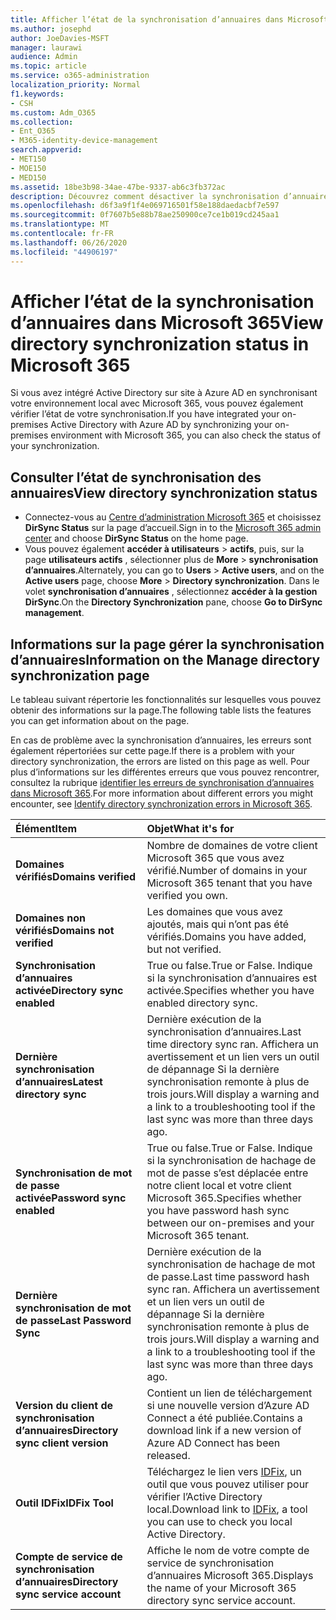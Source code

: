 ```yaml
---
title: Afficher l’état de la synchronisation d’annuaires dans Microsoft 365
ms.author: josephd
author: JoeDavies-MSFT
manager: laurawi
audience: Admin
ms.topic: article
ms.service: o365-administration
localization_priority: Normal
f1.keywords:
- CSH
ms.custom: Adm_O365
ms.collection:
- Ent_O365
- M365-identity-device-management
search.appverid:
- MET150
- MOE150
- MED150
ms.assetid: 18be3b98-34ae-47be-9337-ab6c3fb372ac
description: Découvrez comment désactiver la synchronisation d’annuaires. Vous pouvez également afficher son état.
ms.openlocfilehash: d6f3a9f1f4e069716501f58e188daedacbf7e597
ms.sourcegitcommit: 0f7607b5e88b78ae250900ce7ce1b019cd245aa1
ms.translationtype: MT
ms.contentlocale: fr-FR
ms.lasthandoff: 06/26/2020
ms.locfileid: "44906197"
---
```

# <a name="view-directory-synchronization-status-in-microsoft-365"></a><span data-ttu-id="18965-104">Afficher l’état de la synchronisation d’annuaires dans Microsoft 365</span><span class="sxs-lookup"><span data-stu-id="18965-104">View directory synchronization status in Microsoft 365</span></span>

<span data-ttu-id="18965-105">Si vous avez intégré Active Directory sur site à Azure AD en synchronisant votre environnement local avec Microsoft 365, vous pouvez également vérifier l’état de votre synchronisation.</span><span class="sxs-lookup"><span data-stu-id="18965-105">If you have integrated your on-premises Active Directory with Azure AD by synchronizing your on-premises environment with Microsoft 365, you can also check the status of your synchronization.</span></span>
  
## <a name="view-directory-synchronization-status"></a><span data-ttu-id="18965-106">Consulter l’état de synchronisation des annuaires</span><span class="sxs-lookup"><span data-stu-id="18965-106">View directory synchronization status</span></span>

- <span data-ttu-id="18965-107">Connectez-vous au [Centre d’administration Microsoft 365](https://admin.microsoft.com) et choisissez **DirSync Status** sur la page d’accueil.</span><span class="sxs-lookup"><span data-stu-id="18965-107">Sign in to the [Microsoft 365 admin center](https://admin.microsoft.com) and choose **DirSync Status** on the home page.</span></span>
- <span data-ttu-id="18965-108">Vous pouvez également **accéder à utilisateurs** \> **actifs**, puis, sur la page **utilisateurs actifs** , sélectionner plus de **More** \> **synchronisation d’annuaires**.</span><span class="sxs-lookup"><span data-stu-id="18965-108">Alternately, you can go to **Users** \> **Active users**, and on the **Active users** page, choose **More** \> **Directory synchronization**.</span></span> <span data-ttu-id="18965-109">Dans le volet **synchronisation d’annuaires** , sélectionnez **accéder à la gestion DirSync**.</span><span class="sxs-lookup"><span data-stu-id="18965-109">On the **Directory Synchronization** pane, choose **Go to DirSync management**.</span></span>

## <a name="information-on-the-manage-directory-synchronization-page"></a><span data-ttu-id="18965-110">Informations sur la page gérer la synchronisation d’annuaires</span><span class="sxs-lookup"><span data-stu-id="18965-110">Information on the Manage directory synchronization page</span></span>

<span data-ttu-id="18965-111">Le tableau suivant répertorie les fonctionnalités sur lesquelles vous pouvez obtenir des informations sur la page.</span><span class="sxs-lookup"><span data-stu-id="18965-111">The following table lists the features you can get information about on the page.</span></span>
  
<span data-ttu-id="18965-112">En cas de problème avec la synchronisation d’annuaires, les erreurs sont également répertoriées sur cette page.</span><span class="sxs-lookup"><span data-stu-id="18965-112">If there is a problem with your directory synchronization, the errors are listed on this page as well.</span></span> <span data-ttu-id="18965-113">Pour plus d’informations sur les différentes erreurs que vous pouvez rencontrer, consultez la rubrique [identifier les erreurs de synchronisation d’annuaires dans Microsoft 365](identify-directory-synchronization-errors.md).</span><span class="sxs-lookup"><span data-stu-id="18965-113">For more information about different errors you might encounter, see [Identify directory synchronization errors in Microsoft 365](identify-directory-synchronization-errors.md).</span></span>
  
|<span data-ttu-id="18965-114">**Élément**</span><span class="sxs-lookup"><span data-stu-id="18965-114">**Item**</span></span>|<span data-ttu-id="18965-115">**Objet**</span><span class="sxs-lookup"><span data-stu-id="18965-115">**What it's for**</span></span>|
|:-----|:-----|
|<span data-ttu-id="18965-116">**Domaines vérifiés**</span><span class="sxs-lookup"><span data-stu-id="18965-116">**Domains verified**</span></span> | <span data-ttu-id="18965-117">Nombre de domaines de votre client Microsoft 365 que vous avez vérifié.</span><span class="sxs-lookup"><span data-stu-id="18965-117">Number of domains in your Microsoft 365 tenant that you have verified you own.</span></span> |
|<span data-ttu-id="18965-118">**Domaines non vérifiés**</span><span class="sxs-lookup"><span data-stu-id="18965-118">**Domains not verified**</span></span> | <span data-ttu-id="18965-119">Les domaines que vous avez ajoutés, mais qui n’ont pas été vérifiés.</span><span class="sxs-lookup"><span data-stu-id="18965-119">Domains you have added, but not verified.</span></span> |
|<span data-ttu-id="18965-120">**Synchronisation d’annuaires activée**</span><span class="sxs-lookup"><span data-stu-id="18965-120">**Directory sync enabled**</span></span> |<span data-ttu-id="18965-121">True ou false.</span><span class="sxs-lookup"><span data-stu-id="18965-121">True or False.</span></span> <span data-ttu-id="18965-122">Indique si la synchronisation d’annuaires est activée.</span><span class="sxs-lookup"><span data-stu-id="18965-122">Specifies whether you have enabled directory sync.</span></span> |
|<span data-ttu-id="18965-123">**Dernière synchronisation d’annuaires**</span><span class="sxs-lookup"><span data-stu-id="18965-123">**Latest directory sync**</span></span> | <span data-ttu-id="18965-124">Dernière exécution de la synchronisation d’annuaires.</span><span class="sxs-lookup"><span data-stu-id="18965-124">Last time directory sync ran.</span></span> <span data-ttu-id="18965-125">Affichera un avertissement et un lien vers un outil de dépannage Si la dernière synchronisation remonte à plus de trois jours.</span><span class="sxs-lookup"><span data-stu-id="18965-125">Will display a warning and a link to a troubleshooting tool if the last sync was more than three days ago.</span></span> |
|<span data-ttu-id="18965-126">**Synchronisation de mot de passe activée**</span><span class="sxs-lookup"><span data-stu-id="18965-126">**Password sync enabled**</span></span> | <span data-ttu-id="18965-127">True ou false.</span><span class="sxs-lookup"><span data-stu-id="18965-127">True or False.</span></span> <span data-ttu-id="18965-128">Indique si la synchronisation de hachage de mot de passe s’est déplacée entre notre client local et votre client Microsoft 365.</span><span class="sxs-lookup"><span data-stu-id="18965-128">Specifies whether you have password hash sync between our on-premises and your Microsoft 365 tenant.</span></span> |
|<span data-ttu-id="18965-129">**Dernière synchronisation de mot de passe**</span><span class="sxs-lookup"><span data-stu-id="18965-129">**Last Password Sync**</span></span> | <span data-ttu-id="18965-130">Dernière exécution de la synchronisation de hachage de mot de passe.</span><span class="sxs-lookup"><span data-stu-id="18965-130">Last time password hash sync ran.</span></span> <span data-ttu-id="18965-131">Affichera un avertissement et un lien vers un outil de dépannage Si la dernière synchronisation remonte à plus de trois jours.</span><span class="sxs-lookup"><span data-stu-id="18965-131">Will display a warning and a link to a troubleshooting tool if the last sync was more than three days ago.</span></span> |
|<span data-ttu-id="18965-132">**Version du client de synchronisation d’annuaires**</span><span class="sxs-lookup"><span data-stu-id="18965-132">**Directory sync client version**</span></span> | <span data-ttu-id="18965-133">Contient un lien de téléchargement si une nouvelle version d’Azure AD Connect a été publiée.</span><span class="sxs-lookup"><span data-stu-id="18965-133">Contains a download link if a new version of Azure AD Connect has been released.</span></span> |
|<span data-ttu-id="18965-134">**Outil IDFix**</span><span class="sxs-lookup"><span data-stu-id="18965-134">**IDFix Tool**</span></span> | <span data-ttu-id="18965-135">Téléchargez le lien vers [IDFix](install-and-run-idfix.md), un outil que vous pouvez utiliser pour vérifier l’Active Directory local.</span><span class="sxs-lookup"><span data-stu-id="18965-135">Download link to [IDFix](install-and-run-idfix.md), a tool you can use to check you local Active Directory.</span></span> |
|<span data-ttu-id="18965-136">**Compte de service de synchronisation d’annuaires**</span><span class="sxs-lookup"><span data-stu-id="18965-136">**Directory sync service account**</span></span> | <span data-ttu-id="18965-137">Affiche le nom de votre compte de service de synchronisation d’annuaires Microsoft 365.</span><span class="sxs-lookup"><span data-stu-id="18965-137">Displays the name of your Microsoft 365 directory sync service account.</span></span> |